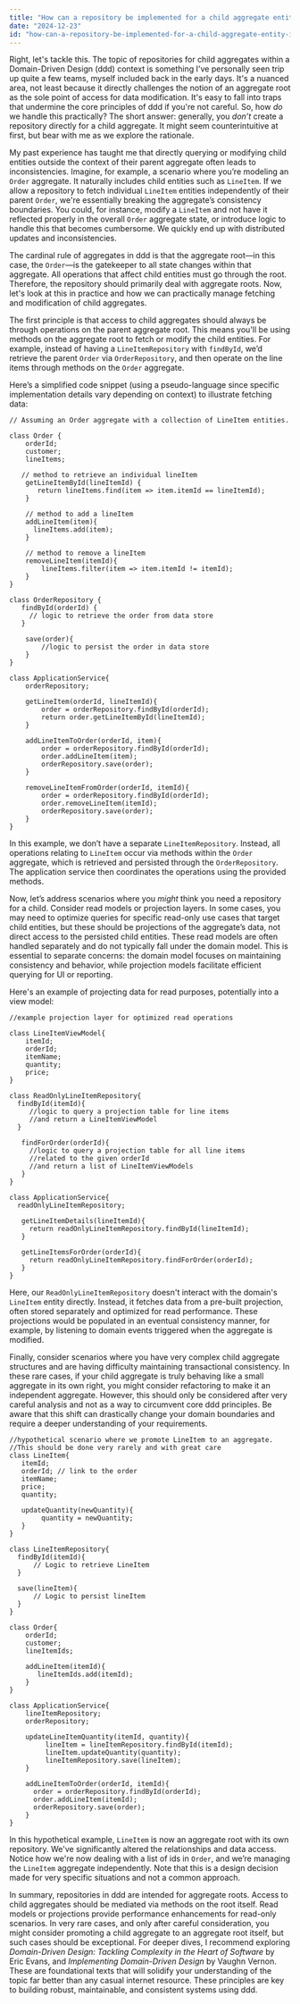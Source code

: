 ```yaml
---
title: "How can a repository be implemented for a child aggregate entity in Domain-Driven Design?"
date: "2024-12-23"
id: "how-can-a-repository-be-implemented-for-a-child-aggregate-entity-in-domain-driven-design"
---
```


Right, let's tackle this. The topic of repositories for child aggregates within a Domain-Driven Design (ddd) context is something I've personally seen trip up quite a few teams, myself included back in the early days. It's a nuanced area, not least because it directly challenges the notion of an aggregate root as the sole point of access for data modification. It's easy to fall into traps that undermine the core principles of ddd if you're not careful. So, how *do* we handle this practically? The short answer: generally, you *don’t* create a repository directly for a child aggregate. It might seem counterintuitive at first, but bear with me as we explore the rationale.

My past experience has taught me that directly querying or modifying child entities outside the context of their parent aggregate often leads to inconsistencies. Imagine, for example, a scenario where you’re modeling an `Order` aggregate. It naturally includes child entities such as `LineItem`. If we allow a repository to fetch individual `LineItem` entities independently of their parent `Order`, we're essentially breaking the aggregate’s consistency boundaries. You could, for instance, modify a `LineItem` and not have it reflected properly in the overall `Order` aggregate state, or introduce logic to handle this that becomes cumbersome. We quickly end up with distributed updates and inconsistencies.

The cardinal rule of aggregates in ddd is that the aggregate root—in this case, the `Order`—is the gatekeeper to all state changes within that aggregate. All operations that affect child entities must go through the root. Therefore, the repository should primarily deal with aggregate roots. Now, let's look at this in practice and how we can practically manage fetching and modification of child aggregates.

The first principle is that access to child aggregates should always be through operations on the parent aggregate root. This means you'll be using methods on the aggregate root to fetch or modify the child entities. For example, instead of having a `LineItemRepository` with `findById`, we’d retrieve the parent `Order` via `OrderRepository`, and then operate on the line items through methods on the `Order` aggregate.

Here’s a simplified code snippet (using a pseudo-language since specific implementation details vary depending on context) to illustrate fetching data:

```pseudocode
// Assuming an Order aggregate with a collection of LineItem entities.

class Order {
    orderId;
    customer;
    lineItems;

   // method to retrieve an individual lineItem
    getLineItemById(lineItemId) {
       return lineItems.find(item => item.itemId == lineItemId);
    }

    // method to add a lineItem
    addLineItem(item){
      lineItems.add(item);
    }

    // method to remove a lineItem
    removeLineItem(itemId){
        lineItems.filter(item => item.itemId != itemId);
    }
}

class OrderRepository {
   findById(orderId) {
     // logic to retrieve the order from data store
   }

    save(order){
        //logic to persist the order in data store
    }
}

class ApplicationService{
    orderRepository;

    getLineItem(orderId, lineItemId){
        order = orderRepository.findById(orderId);
        return order.getLineItemById(lineItemId);
    }

    addLineItemToOrder(orderId, item){
        order = orderRepository.findById(orderId);
        order.addLineItem(item);
        orderRepository.save(order);
    }

    removeLineItemFromOrder(orderId, itemId){
        order = orderRepository.findById(orderId);
        order.removeLineItem(itemId);
        orderRepository.save(order);
    }
}

```

In this example, we don’t have a separate `LineItemRepository`. Instead, all operations relating to `LineItem` occur via methods within the `Order` aggregate, which is retrieved and persisted through the `OrderRepository`. The application service then coordinates the operations using the provided methods.

Now, let’s address scenarios where you *might* think you need a repository for a child. Consider read models or projection layers. In some cases, you may need to optimize queries for specific read-only use cases that target child entities, but these should be projections of the aggregate’s data, not direct access to the persisted child entities. These read models are often handled separately and do not typically fall under the domain model. This is essential to separate concerns: the domain model focuses on maintaining consistency and behavior, while projection models facilitate efficient querying for UI or reporting.

Here's an example of projecting data for read purposes, potentially into a view model:

```pseudocode
//example projection layer for optimized read operations

class LineItemViewModel{
    itemId;
    orderId;
    itemName;
    quantity;
    price;
}

class ReadOnlyLineItemRepository{
  findById(itemId){
     //logic to query a projection table for line items
     //and return a LineItemViewModel
  }

   findForOrder(orderId){
     //logic to query a projection table for all line items
     //related to the given orderId
     //and return a list of LineItemViewModels
   }
}

class ApplicationService{
  readOnlyLineItemRepository;

   getLineItemDetails(lineItemId){
     return readOnlyLineItemRepository.findById(lineItemId);
   }

   getLineItemsForOrder(orderId){
     return readOnlyLineItemRepository.findForOrder(orderId);
   }
}
```

Here, our `ReadOnlyLineItemRepository` doesn't interact with the domain's `LineItem` entity directly. Instead, it fetches data from a pre-built projection, often stored separately and optimized for read performance. These projections would be populated in an eventual consistency manner, for example, by listening to domain events triggered when the aggregate is modified.

Finally, consider scenarios where you have very complex child aggregate structures and are having difficulty maintaining transactional consistency. In these rare cases, if your child aggregate is truly behaving like a small aggregate in its own right, you might consider refactoring to make it an independent aggregate. However, this should only be considered after very careful analysis and not as a way to circumvent core ddd principles. Be aware that this shift can drastically change your domain boundaries and require a deeper understanding of your requirements.

```pseudocode
//hypothetical scenario where we promote LineItem to an aggregate.
//This should be done very rarely and with great care
class LineItem{
   itemId;
   orderId; // link to the order
   itemName;
   price;
   quantity;

   updateQuantity(newQuantity){
        quantity = newQuantity;
   }
}

class LineItemRepository{
  findById(itemId){
      // Logic to retrieve LineItem
  }

  save(lineItem){
      // Logic to persist lineItem
  }
}

class Order{
    orderId;
    customer;
    lineItemIds;

    addLineItem(itemId){
       lineItemIds.add(itemId);
    }
}

class ApplicationService{
    lineItemRepository;
    orderRepository;

    updateLineItemQuantity(itemId, quantity){
         lineItem = lineItemRepository.findById(itemId);
         lineItem.updateQuantity(quantity);
         lineItemRepository.save(lineItem);
    }

    addLineItemToOrder(orderId, itemId){
      order = orderRepository.findById(orderId);
      order.addLineItem(itemId);
      orderRepository.save(order);
    }
}

```

In this hypothetical example, `LineItem` is now an aggregate root with its own repository. We've significantly altered the relationships and data access. Notice how we're now dealing with a list of ids in `Order`, and we’re managing the `LineItem` aggregate independently. Note that this is a design decision made for very specific situations and not a common approach.

In summary, repositories in ddd are intended for aggregate roots. Access to child aggregates should be mediated via methods on the root itself. Read models or projections provide performance enhancements for read-only scenarios. In very rare cases, and only after careful consideration, you might consider promoting a child aggregate to an aggregate root itself, but such cases should be exceptional. For deeper dives, I recommend exploring *Domain-Driven Design: Tackling Complexity in the Heart of Software* by Eric Evans, and *Implementing Domain-Driven Design* by Vaughn Vernon. These are foundational texts that will solidify your understanding of the topic far better than any casual internet resource. These principles are key to building robust, maintainable, and consistent systems using ddd.
